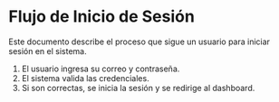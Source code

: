 # Flujo de Inicio de Sesión

Este documento describe el proceso que sigue un usuario para iniciar sesión en el sistema.

1. El usuario ingresa su correo y contraseña.
2. El sistema valida las credenciales.
3. Si son correctas, se inicia la sesión y se redirige al dashboard.
